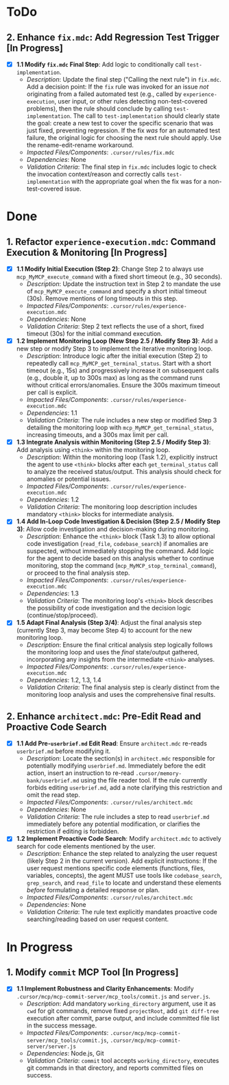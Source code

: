 # ToDo

## 2. Enhance `fix.mdc`: Add Regression Test Trigger [In Progress]
- [x] **1.1 Modify `fix.mdc` Final Step**: Add logic to conditionally call `test-implementation`.
    - *Description*: Update the final step ("Calling the next rule") in `fix.mdc`. Add a decision point: If the `fix` rule was invoked for an issue *not* originating from a failed automated test (e.g., called by `experience-execution`, user input, or other rules detecting non-test-covered problems), then the rule should conclude by calling `test-implementation`. The call to `test-implementation` should clearly state the goal: create a new test to cover the specific scenario that was just fixed, preventing regression. If the fix *was* for an automated test failure, the original logic for choosing the next rule should apply. Use the rename-edit-rename workaround.
    - *Impacted Files/Components*: `.cursor/rules/fix.mdc`
    - *Dependencies*: None
    - *Validation Criteria*: The final step in `fix.mdc` includes logic to check the invocation context/reason and correctly calls `test-implementation` with the appropriate goal when the fix was for a non-test-covered issue.

# Done

## 1. Refactor `experience-execution.mdc`: Command Execution & Monitoring [In Progress]
- [x] **1.1 Modify Initial Execution (Step 2)**: Change Step 2 to always use `mcp_MyMCP_execute_command` with a fixed short timeout (e.g., 30 seconds).
    - *Description*: Update the instruction text in Step 2 to mandate the use of `mcp_MyMCP_execute_command` and specify a short initial timeout (30s). Remove mentions of long timeouts in this step.
    - *Impacted Files/Components*: `.cursor/rules/experience-execution.mdc`
    - *Dependencies*: None
    - *Validation Criteria*: Step 2 text reflects the use of a short, fixed timeout (30s) for the initial command execution.
- [x] **1.2 Implement Monitoring Loop (New Step 2.5 / Modify Step 3)**: Add a new step or modify Step 3 to implement the iterative monitoring loop.
    - *Description*: Introduce logic after the initial execution (Step 2) to repeatedly call `mcp_MyMCP_get_terminal_status`. Start with a short timeout (e.g., 15s) and progressively increase it on subsequent calls (e.g., double it, up to 300s max) as long as the command runs without critical errors/anomalies. Ensure the 300s maximum timeout per call is explicit.
    - *Impacted Files/Components*: `.cursor/rules/experience-execution.mdc`
    - *Dependencies*: 1.1
    - *Validation Criteria*: The rule includes a new step or modified Step 3 detailing the monitoring loop with `mcp_MyMCP_get_terminal_status`, increasing timeouts, and a 300s max limit per call.
- [x] **1.3 Integrate Analysis within Monitoring (Step 2.5 / Modify Step 3)**: Add analysis using `<think>` within the monitoring loop.
    - *Description*: Within the monitoring loop (Task 1.2), explicitly instruct the agent to use `<think>` blocks after each `get_terminal_status` call to analyze the received status/output. This analysis should check for anomalies or potential issues.
    - *Impacted Files/Components*: `.cursor/rules/experience-execution.mdc`
    - *Dependencies*: 1.2
    - *Validation Criteria*: The monitoring loop description includes mandatory `<think>` blocks for intermediate analysis.
- [x] **1.4 Add In-Loop Code Investigation & Decision (Step 2.5 / Modify Step 3)**: Allow code investigation and decision-making during monitoring.
    - *Description*: Enhance the `<think>` block (Task 1.3) to allow optional code investigation (`read_file`, `codebase_search`) if anomalies are suspected, without immediately stopping the command. Add logic for the agent to decide based on this analysis whether to continue monitoring, stop the command (`mcp_MyMCP_stop_terminal_command`), or proceed to the final analysis step.
    - *Impacted Files/Components*: `.cursor/rules/experience-execution.mdc`
    - *Dependencies*: 1.3
    - *Validation Criteria*: The monitoring loop's `<think>` block describes the possibility of code investigation and the decision logic (continue/stop/proceed).
- [x] **1.5 Adapt Final Analysis (Step 3/4)**: Adjust the final analysis step (currently Step 3, may become Step 4) to account for the new monitoring loop.
    - *Description*: Ensure the final critical analysis step logically follows the monitoring loop and uses the *final* state/output gathered, incorporating any insights from the intermediate `<think>` analyses.
    - *Impacted Files/Components*: `.cursor/rules/experience-execution.mdc`
    - *Dependencies*: 1.2, 1.3, 1.4
    - *Validation Criteria*: The final analysis step is clearly distinct from the monitoring loop analysis and uses the comprehensive final results.

## 2. Enhance `architect.mdc`: Pre-Edit Read and Proactive Code Search
- [x] **1.1 Add Pre-`userbrief.md` Edit Read**: Ensure `architect.mdc` re-reads `userbrief.md` before modifying it.
    - *Description*: Locate the section(s) in `architect.mdc` responsible for potentially modifying `userbrief.md`. Immediately before the edit action, insert an instruction to re-read `.cursor/memory-bank/userbrief.md` using the file reader tool. If the rule currently forbids editing `userbrief.md`, add a note clarifying this restriction and omit the read step.
    - *Impacted Files/Components*: `.cursor/rules/architect.mdc`
    - *Dependencies*: None
    - *Validation Criteria*: The rule includes a step to read `userbrief.md` immediately before any potential modification, or clarifies the restriction if editing is forbidden.
- [x] **1.2 Implement Proactive Code Search**: Modify `architect.mdc` to actively search for code elements mentioned by the user.
    - *Description*: Enhance the step related to analyzing the user request (likely Step 2 in the current version). Add explicit instructions: If the user request mentions specific code elements (functions, files, variables, concepts), the agent MUST use tools like `codebase_search`, `grep_search`, and `read_file` to locate and understand these elements *before* formulating a detailed response or plan.
    - *Impacted Files/Components*: `.cursor/rules/architect.mdc`
    - *Dependencies*: None
    - *Validation Criteria*: The rule text explicitly mandates proactive code searching/reading based on user request content.

# In Progress

## 1. Modify `commit` MCP Tool [In Progress]
- [x] **1.1 Implement Robustness and Clarity Enhancements**: Modify `.cursor/mcp/mcp-commit-server/mcp_tools/commit.js` and `server.js`.
    - *Description*: Add mandatory `working_directory` argument, use it as `cwd` for git commands, remove fixed `projectRoot`, add `git diff-tree` execution after commit, parse output, and include committed file list in the success message.
    - *Impacted Files/Components*: `.cursor/mcp/mcp-commit-server/mcp_tools/commit.js`, `.cursor/mcp/mcp-commit-server/server.js`
    - *Dependencies*: Node.js, Git
    - *Validation Criteria*: `commit` tool accepts `working_directory`, executes git commands in that directory, and reports committed files on success.